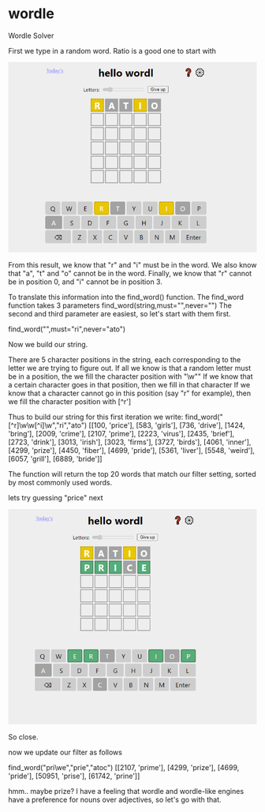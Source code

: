 # wordle
Wordle Solver

First we type in a random word. Ratio is a good one to start with

![](https://github.com/alexlampros/wordle/blob/main/images/img1.png)

From this result, we know that "r" and "i" must be in the word. We also know that "a", "t" and "o" cannot be in the word. Finally, we know that "r" cannot be in position 0, and "i" cannot be in position 3. 

To translate this information into the find_word() function. The find_word function takes 3 parameters find_word(string,must="",never="")
The second and third parameter are easiest, so let's start with them first. 

find_word("",must="ri",never="ato")

Now we build our string. 

There are 5 character positions in the string, each corresponding to the letter we are trying to figure out. 
If all we know is that a random letter must be in a position, the we fill the character position with "\w""
If we know that a certain character goes in that position, then we fill in that character
If we know that a character cannot go in this position (say "r" for example), then we fill the character position with [\^r']

Thus to build our string for this first iteration we write: 
find_word("[^r]\w\w[^i]\w","ri","ato")
[[100, 'price'], [583, 'girls'], [736, 'drive'], [1424, 'bring'], [2009, 'crime'], [2107, 'prime'], [2223, 'virus'], [2435, 'brief'], [2723, 'drink'], [3013, 'irish'], [3023, 'firms'], [3727, 'birds'], [4061, 'inner'], [4299, 'prize'], [4450, 'fiber'], [4699, 'pride'], [5361, 'liver'], [5548, 'weird'], [6057, 'grill'], [6889, 'bride']]

The function will return the top 20 words that match our filter setting, sorted by most commonly used words. 

lets try guessing "price" next

![](https://github.com/alexlampros/wordle/blob/main/images/img2.png)

So close. 

now we update our filter as follows 

find_word("pri\we","prie","atoc")
[[2107, 'prime'], [4299, 'prize'], [4699, 'pride'], [50951, 'prise'], [61742, 'prine']]


hmm.. maybe prize? I have a feeling that wordle and wordle-like engines have a preference for nouns over adjectives, so let's go with that. 


















